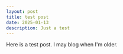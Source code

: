 ```yaml
---
layout: post
title: test post
date: 2025-01-13
description: Just a test
---
```


Here is a test post. I may blog when I'm older.